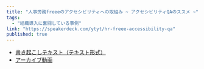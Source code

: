 ```yaml
---
title: "人事労務freeeのアクセシビリティへの取組み ~ アクセシビリティQAのススメ ~"
tags:
  - "組織導入に奮闘している事例"
link: "https://speakerdeck.com/ytyt/hr-freee-accessibility-qa"
published: true
---
```


- [書き起こしテキスト（テキスト形式）](https://accfes.com/2019/files/slides/accfes2019_special_freee.txt)
- [アーカイブ動画](https://www.youtube.com/watch?v=dwwvy4X7XA0)
